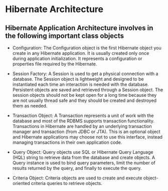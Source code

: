 # Hibernate Architecture

## Hibernate Application Architecture involves in the following important class objects
- Configuration: The Configuration object is the first Hibernate object you create in any Hibernate application. It is usually created only once during application initialization. It represents a configuration or properties file required by the Hibernate.

- Session Factory: A Session is used to get a physical connection with a database. The Session object is lightweight and designed to be instantiated each time an interaction is needed with the database. Persistent objects are saved and retrieved through a Session object. The session objects should not be kept open for a long time because they are not usually thread safe and they should be created and destroyed them as needed.

- Transaction Object: A Transaction represents a unit of work with the database and most of the RDBMS supports transaction functionality. Transactions in Hibernate are handled by an underlying transaction manager and transaction (from JDBC or JTA).
This is an optional object and Hibernate applications may choose not to use this interface, instead managing transactions in their own application code.

- Query Object: Query objects use SQL or Hibernate Query Language (HQL) string to retrieve data from the database and create objects. A Query instance is used to bind query parameters, limit the number of results returned by the query, and finally to execute the query.

- Criteria Object: Criteria objects are used to create and execute object-oriented criteria queries to retrieve objects.

